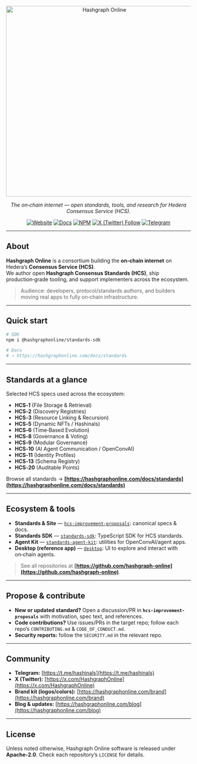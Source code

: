 <p align="center">
  <picture>
    <source media="(prefers-color-scheme: dark)" srcset="https://hashgraphonline.com/Logo_Whole.png">
    <img alt="Hashgraph Online" src="https://hashgraphonline.com/Logo_Whole_Dark.png" width="520">
  </picture>
</p>

<p align="center">
  <em>The on‑chain internet — open standards, tools, and research for Hedera Consensus Service (HCS).</em>
</p>

<p align="center">
  <a href="https://hashgraphonline.com"><img alt="Website" src="https://img.shields.io/badge/Website-hashgraphonline.com-3f4174.svg?logo=google-chrome&logoColor=white"></a>
  <a href="https://hashgraphonline.com/docs/standards"><img alt="Docs" src="https://img.shields.io/badge/Docs-HCS%20Standards-5599fe.svg"></a>
  <a href="https://www.npmjs.com/package/@hashgraphonline/standards-sdk"><img alt="NPM" src="https://img.shields.io/npm/v/@hashgraphonline/standards-sdk.svg"></a>
  <a href="https://x.com/HashgraphOnline"><img alt="X (Twitter) Follow" src="https://img.shields.io/badge/Follow-@HashgraphOnline-3f4174.svg?logo=x"></a>
  <a href="https://t.me/hashinals"><img alt="Telegram" src="https://img.shields.io/badge/Telegram-Join-5599fe.svg?logo=telegram"></a>
</p>

---

## About

**Hashgraph Online** is a consortium building the **on‑chain internet** on Hedera’s **Consensus Service (HCS)**.  
We author open **Hashgraph Consensus Standards (HCS)**, ship production‑grade tooling, and support implementers across the ecosystem.

> Audience: developers, protocol/standards authors, and builders moving real apps to fully on‑chain infrastructure.

---

## Quick start

```bash
# SDK
npm i @hashgraphonline/standards-sdk

# Docs
# → https://hashgraphonline.com/docs/standards
````

---

## Standards at a glance

Selected HCS specs used across the ecosystem:

* **HCS‑1** (File Storage & Retrieval)
* **HCS‑2** (Discovery Registries)
* **HCS‑3** (Resource Linking & Recursion)
* **HCS‑5** (Dynamic NFTs / Hashinals)
* **HCS‑6** (Time‑Based Evolution)
* **HCS‑8** (Governance & Voting)
* **HCS‑9** (Modular Governance)
* **HCS‑10** (AI Agent Communication / OpenConvAI)
* **HCS‑11** (Identity Profiles)
* **HCS‑13** (Schema Registry)
* **HCS‑20** (Auditable Points)

Browse all standards → **[https://hashgraphonline.com/docs/standards](https://hashgraphonline.com/docs/standards)**

---

## Ecosystem & tools

* **Standards & Site** — [`hcs-improvement-proposals`](https://github.com/hashgraph-online/hcs-improvement-proposals): canonical specs & docs.
* **Standards SDK** — [`standards-sdk`](https://github.com/hashgraph-online/standards-sdk): TypeScript SDK for HCS standards.
* **Agent Kit** — [`standards-agent-kit`](https://github.com/hashgraph-online/standards-agent-kit): utilities for OpenConvAI/agent apps.
* **Desktop (reference app)** — [`desktop`](https://github.com/hashgraph-online/desktop): UI to explore and interact with on‑chain agents.

> See all repositories at **[https://github.com/hashgraph-online](https://github.com/hashgraph-online)**.

---

## Propose & contribute

* **New or updated standard?** Open a discussion/PR in **`hcs-improvement-proposals`** with motivation, spec text, and references.
* **Code contributions?** Use issues/PRs in the target repo; follow each repo’s `CONTRIBUTING.md` & `CODE_OF_CONDUCT.md`.
* **Security reports:** follow the `SECURITY.md` in the relevant repo.

---

## Community

* **Telegram:** [https://t.me/hashinals](https://t.me/hashinals)
* **X (Twitter):** [https://x.com/HashgraphOnline](https://x.com/HashgraphOnline)
* **Brand kit (logos/colors):** [https://hashgraphonline.com/brand](https://hashgraphonline.com/brand)
* **Blog & updates:** [https://hashgraphonline.com/blog](https://hashgraphonline.com/blog)

---

## License

Unless noted otherwise, Hashgraph Online software is released under **Apache‑2.0**.
Check each repository’s `LICENSE` for details.

